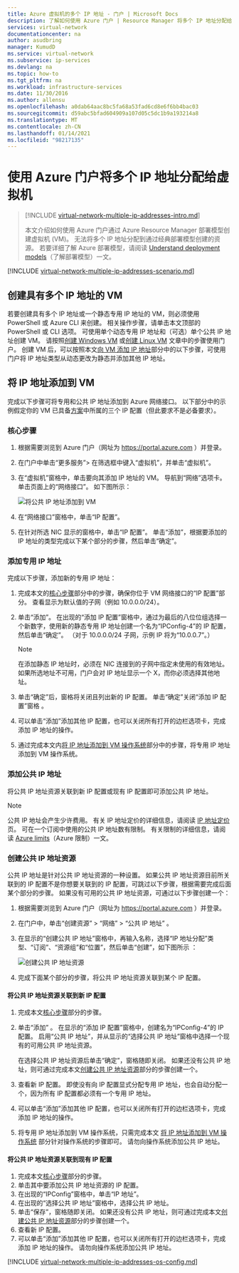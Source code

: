 ```yaml
---
title: Azure 虚拟机的多个 IP 地址 - 门户 | Microsoft Docs
description: 了解如何使用 Azure 门户 | Resource Manager 将多个 IP 地址分配给虚拟机。
services: virtual-network
documentationcenter: na
author: asudbring
manager: KumudD
ms.service: virtual-network
ms.subservice: ip-services
ms.devlang: na
ms.topic: how-to
ms.tgt_pltfrm: na
ms.workload: infrastructure-services
ms.date: 11/30/2016
ms.author: allensu
ms.openlocfilehash: a0dab64aac8bc5fa68a53fad6cd8e6f6bb4bac03
ms.sourcegitcommit: d59abc5bfad604909a107d05c5dc1b9a193214a8
ms.translationtype: MT
ms.contentlocale: zh-CN
ms.lasthandoff: 01/14/2021
ms.locfileid: "98217135"
---
```

# <a name="assign-multiple-ip-addresses-to-virtual-machines-using-the-azure-portal"></a>使用 Azure 门户将多个 IP 地址分配给虚拟机

> [!INCLUDE [virtual-network-multiple-ip-addresses-intro.md](../../includes/virtual-network-multiple-ip-addresses-intro.md)]
> 
> 本文介绍如何使用 Azure 门户通过 Azure Resource Manager 部署模型创建虚拟机 (VM)。 无法将多个 IP 地址分配到通过经典部署模型创建的资源。 若要详细了解 Azure 部署模型，请阅读 [Understand deployment models](../azure-resource-manager/management/deployment-models.md)（了解部署模型）一文。

[!INCLUDE [virtual-network-multiple-ip-addresses-scenario.md](../../includes/virtual-network-multiple-ip-addresses-scenario.md)]

## <a name="create-a-vm-with-multiple-ip-addresses"></a><a name = "create"></a>创建具有多个 IP 地址的 VM

若要创建具有多个 IP 地址或一个静态专用 IP 地址的 VM，则必须使用 PowerShell 或 Azure CLI 来创建。 相关操作步骤，请单击本文顶部的 PowerShell 或 CLI 选项。 可使用单个动态专用 IP 地址和（可选）单个公共 IP 地址创建 VM。 请按照[创建 Windows VM](../virtual-machines/windows/quick-create-portal.md) 或[创建 Linux VM](../virtual-machines/linux/quick-create-portal.md) 文章中的步骤使用门户。 创建 VM 后，可以按照本文[向 VM 添加 IP 地址](#add)部分中的以下步骤，可使用门户将 IP 地址类型从动态更改为静态并添加其他 IP 地址。

## <a name="add-ip-addresses-to-a-vm"></a><a name="add"></a>将 IP 地址添加到 VM

完成以下步骤可将专用和公共 IP 地址添加到 Azure 网络接口。 以下部分中的示例假定你的 VM 已具备[方案](#scenario)中所属的三个 IP 配置（但此要求不是必备要求）。

### <a name="core-steps"></a><a name="coreadd"></a>核心步骤

1. 根据需要浏览到 Azure 门户（网址为 https://portal.azure.com ）并登录。
2. 在门户中单击“更多服务”> 在筛选框中键入“虚拟机”，并单击“虚拟机”。
3. 在“虚拟机”窗格中，单击要向其添加 IP 地址的 VM。 导航到“网络”选项卡。单击页面上的“网络接口”。 如下图所示： 


    ![将公共 IP 地址添加到 VM](./media/virtual-network-multiple-ip-addresses-portal/figure200319.png)
4. 在“网络接口”窗格中，单击“IP 配置”。

5. 在针对所选 NIC 显示的窗格中，单击“IP 配置”。 单击“添加”，根据要添加的 IP 地址的类型完成以下某个部分的步骤，然后单击“确定”。 

### <a name="add-a-private-ip-address"></a>添加专用 IP 地址

完成以下步骤，添加新的专用 IP 地址：

1. 完成本文的[核心步骤](#coreadd)部分中的步骤，确保你位于 VM 网络接口的“IP 配置”部分。  查看显示为默认值的子网（例如 10.0.0.0/24）。
2. 单击“添加”。 在出现的“添加 IP 配置”窗格中，通过为最后的八位位组选择一个新数字，使用新的静态专用 IP 地址创建一个名为“IPConfig-4”的 IP 配置，然后单击“确定”。  （对于 10.0.0.0/24 子网，示例 IP 将为“10.0.0.7”。）

    > [!NOTE]
    > 在添加静态 IP 地址时，必须在 NIC 连接到的子网中指定未使用的有效地址。 如果所选地址不可用，门户会对 IP 地址显示一个 X，而你必须选择其他地址。

3. 单击“确定”后，窗格将关闭且列出新的 IP 配置。 单击“确定”关闭“添加 IP 配置”窗格 。
4. 可以单击“添加”添加其他 IP 配置，也可以关闭所有打开的边栏选项卡，完成添加 IP 地址的操作。
5. 通过完成本文内[将 IP 地址添加到 VM 操作系统](#os-config)部分中的步骤，将专用 IP 地址添加到 VM 操作系统。

### <a name="add-a-public-ip-address"></a>添加公共 IP 地址

将公共 IP 地址资源关联到新 IP 配置或现有 IP 配置即可添加公共 IP 地址。

> [!NOTE]
> 公共 IP 地址会产生少许费用。 有关 IP 地址定价的详细信息，请阅读 [IP 地址定价](https://azure.microsoft.com/pricing/details/ip-addresses)页。 可在一个订阅中使用的公共 IP 地址数有限制。 有关限制的详细信息，请阅读 [Azure limits](../azure-resource-manager/management/azure-subscription-service-limits.md#networking-limits)（Azure 限制）一文。
> 

### <a name="create-a-public-ip-address-resource"></a><a name="create-public-ip"></a>创建公共 IP 地址资源

公共 IP 地址是针对公共 IP 地址资源的一种设置。 如果公共 IP 地址资源目前所关联到的 IP 配置不是你想要关联到的 IP 配置，可跳过以下步骤，根据需要完成后面某个部分的步骤。 如果没有可用的公共 IP 地址资源，可通过以下步骤创建一个：

1. 根据需要浏览到 Azure 门户（网址为 https://portal.azure.com ）并登录。
3. 在门户中，单击“创建资源” > “网络” > “公共 IP 地址”  。
4. 在显示的“创建公共 IP 地址”窗格中，再输入名称，选择“IP 地址分配”类型、“订阅”、“资源组”和“位置”，然后单击“创建”，如下图所示      ：

    ![创建公共 IP 地址资源](./media/virtual-network-multiple-ip-addresses-portal/figure5.png)

5. 完成下面某个部分的步骤，将公共 IP 地址资源关联到某个 IP 配置。

#### <a name="associate-the-public-ip-address-resource-to-a-new-ip-configuration"></a>将公共 IP 地址资源关联到新 IP 配置

1. 完成本文[核心步骤](#coreadd)部分的步骤。
2. 单击“添加” 。 在显示的“添加 IP 配置”窗格中，创建名为“IPConfig-4”的 IP 配置。 启用“公共 IP 地址”，并从显示的“选择公共 IP 地址”窗格中选择一个现有的可用公共 IP 地址资源。

    在选择公共 IP 地址资源后单击“确定”，窗格随即关闭。 如果还没有公共 IP 地址，则可通过完成本文[创建公共 IP 地址资源](#create-public-ip)部分的步骤创建一个。 

3. 查看新 IP 配置。 即使没有向 IP 配置显式分配专用 IP 地址，也会自动分配一个，因为所有 IP 配置都必须有一个专用 IP 地址。
4. 可以单击“添加”添加其他 IP 配置，也可以关闭所有打开的边栏选项卡，完成添加 IP 地址的操作。
5. 将专用 IP 地址添加到 VM 操作系统，只需完成本文 [将 IP 地址添加到 VM 操作系统](#os-config) 部分针对操作系统的步骤即可。 请勿向操作系统添加公共 IP 地址。

#### <a name="associate-the-public-ip-address-resource-to-an-existing-ip-configuration"></a>将公共 IP 地址资源关联到现有 IP 配置

1. 完成本文[核心步骤](#coreadd)部分的步骤。
2. 单击其中要添加公共 IP 地址资源的 IP 配置。
3. 在出现的“IPConfig”窗格中，单击“IP 地址”。
4. 在出现的“选择公共 IP 地址”窗格中，选择公共 IP 地址。
5. 单击“保存”，窗格随即关闭。 如果还没有公共 IP 地址，则可通过完成本文[创建公共 IP 地址资源](#create-public-ip)部分的步骤创建一个。
3. 查看新 IP 配置。
4. 可以单击“添加”添加其他 IP 配置，也可以关闭所有打开的边栏选项卡，完成添加 IP 地址的操作。 请勿向操作系统添加公共 IP 地址。


[!INCLUDE [virtual-network-multiple-ip-addresses-os-config.md](../../includes/virtual-network-multiple-ip-addresses-os-config.md)]